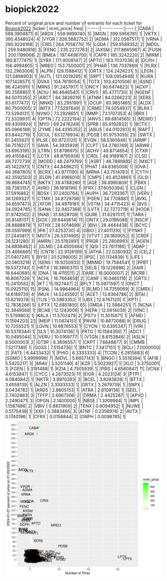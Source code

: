 # biopick2022
Percent of original price and number of entrants for each ticket for [Biopick2022](https://twitter.com/hashtag/Biopick2022)
|ticker |  nrml_price| freq|
|:------|-----------:|----:|
|CABA   | 588.3904871|    6|
|ARDX   | 559.9999740|    5|
|IMGN   | 399.5956781|    1|
|VKTX   | 395.4348024|    4|
|VYGR   | 326.5682752|    2|
|ADMA   | 312.0567517|    1|
|VRNA   | 290.9226168|    2|
|CRIS   | 264.7058776|   15|
|LQDA   | 259.9589352|    2|
|MDGL   | 259.9480816|    3|
|FENC   | 235.2272763|    2|
|AXSM   | 217.8665967|    4|
|FUSN   | 200.1199068|    2|
|BMEA   | 197.4496700|    1|
|CAPR   | 185.3242220|    2|
|MIRM   | 180.8777475|    1|
|SYBX   | 171.9008147|    2|
|APTO   | 163.7037036|    8|
|DCPH   | 156.4994805|    1|
|MREO   | 153.7500001|   21|
|PHAR   | 136.7337869|    1|
|PLRX   | 132.2963008|    1|
|ALPN   | 128.1588412|    1|
|ORTX   | 124.2424231|    5|
|LEGN   | 121.0898903|    1|
|AUTL   | 121.0019295|    9|
|SRPT   | 108.0954948|    1|
|KURA   | 107.1428571|    1|
|DVAX   | 104.7619054|    1|
|TGTX   | 103.4210506|    9|
|ASND   |  96.4245911|    1|
|MRNS   |  91.2457917|    1|
|ONCY   |  90.6474823|    1|
|ACXP   |  90.2568851|    1|
|ACIU   |  86.4646540|    1|
|CRVS   |  85.4771730|    3|
|NGENF  |  84.5070355|    2|
|ARCT   |  84.3826019|    1|
|ATNM   |  84.0266223|    3|
|XERS   |  83.6177472|   12|
|MNKD   |  83.2951991|    1|
|OCUP   |  80.9651465|    3|
|ALDX   |  80.7500005|    2|
|IMTX   |  77.5297649|    2|
|CRMD   |  74.5054937|    1|
|BLRX   |  73.5294131|    1|
|NVNO   |  73.2928651|    1|
|IMMP   |  73.1707353|    4|
|IBRX   |  72.5328931|    4|
|OPTN   |  72.2222194|    2|
|ANVS   |  69.6814565|    3|
|MDWD   |  69.4309924|    1|
|MYO    |  69.2476248|    1|
|SPRB   |  65.9192832|    1|
|BCTX   |  65.0966188|    3|
|ZYME   |  64.4295352|    2|
|ABUS   |  64.0102813|    8|
|RAPT   |  63.8442719|    1|
|OCUL   |  63.1276934|    8|
|PDSB   |  61.9753055|   25|
|SWTX   |  61.2455621|    1|
|PLSE   |  60.9723125|    1|
|EVGN   |  58.5365846|    1|
|ARMP   |  56.7518227|    1|
|SAVA   |  54.3935928|    7|
|CLPT   |  54.2780749|    3|
|ARWR   |  53.6953195|    3|
|LTRN   |  51.8796975|    3|
|ACHV   |  49.8714654|    1|
|CTXR   |  49.4155842|    1|
|LCTX   |  48.9795928|    1|
|CRDL   |  48.9189167|    2|
|CLSD   |  48.7272739|    2|
|MODD   |  48.2479769|    1|
|ASRT   |  46.7889885|    2|
|MXCT   |  45.1422973|    1|
|CNTX   |  44.8496211|    1|
|PHAT   |  44.6365008|    1|
|IOVA   |  44.3687805|    1|
|BCRX   |  43.9711190|    6|
|MRNA   |  43.7514783|    1|
|CYTH   |  42.3592503|    2|
|ELDN   |  41.4966010|    3|
|CMPS   |  40.4524861|    1|
|GLSI   |  39.8684745|    1|
|NKTX   |  39.4788260|    1|
|AGE    |  38.8990809|    1|
|FBRX   |  38.7383157|    1|
|AVRO   |  38.1818199|    1|
|IFRX   |  37.6050394|    1|
|CLGN   |  37.5916862|    1|
|BDSX   |  37.2400764|    1|
|AUPH   |  36.7293367|   17|
|VERV   |  36.1269327|    1|
|CTMX   |  34.8729796|    1|
|PGEN   |  34.7708881|    1|
|AVXL   |  34.6597473|    2|
|XFOR   |  34.4978181|    3|
|VSTM   |  34.4715423|    4|
|BVS    |  34.0924785|    1|
|SANA   |  32.9457368|    1|
|LVTX   |  32.7272719|    4|
|HOOK   |  31.9742502|    2|
|INAB   |  31.6628708|    1|
|QURE   |  31.6297011|    1|
|TARA   |  30.8148137|    1|
|SIOX   |  29.8449614|   11|
|ONTX   |  29.0196088|    1|
|NSCIF  |  28.8888878|    1|
|GTHX   |  28.5014699|    2|
|BIVI   |  28.4444438|    1|
|BCYC   |  28.0597999|    1|
|IPA    |  27.4253730|    4|
|GBIO   |  27.4011310|    1|
|PYNKF  |  27.2445817|    1|
|MGTX   |  26.5374905|    2|
|VTVT   |  26.1809052|    3|
|CRDF   |  26.1231280|    3|
|AMRN   |  25.5192891|    1|
|PRQR   |  25.2808993|    3|
|AGEN   |  24.6838482|    2|
|GLMD   |  24.4505484|    1|
|QSI    |  23.7611186|    1|
|ADAP   |  23.4666665|   15|
|CNTB   |  22.9126199|    1|
|ATHA   |  22.0260932|    2|
|CELZ   |  21.0407241|    1|
|BYSI   |  20.5298005|    2|
|IPSC   |  20.1134939|    1|
|LIFE   |  20.0803218|    2|
|SENS   |  19.9250933|    1|
|MNMD   |  19.7584541|    1|
|PPBT   |  19.5372743|    1|
|HRTX   |  19.3866370|    1|
|SELB   |  19.1226986|    2|
|XAIR   |  18.6440685|    8|
|DNA    |  18.4115511|    2|
|DARE   |  18.0000007|    2|
|MCRB   |  16.8067226|    1|
|ACHL   |  16.7664658|    2|
|CANF   |  16.0465116|    2|
|GRTS   |  15.2410582|    8|
|IKT    |  15.1927447|    2|
|BFLY   |  15.0971597|    1|
|ONCT   |  15.0925110|   15|
|PSNL   |  14.9964964|    1|
|RLMD   |  14.7359069|    3|
|CMRX   |  14.6189739|    4|
|IMUX   |  14.5245562|    5|
|ACET   |  13.8364786|    2|
|BTAI   |  13.8219378|    5|
|TLIS   |  13.5993352|    1|
|UBX    |  12.8767120|    1|
|KPTI   |  12.7838266|    5|
|LPTX   |  12.6851850|   65|
|GMDA   |  12.5984251|    7|
|NCNA   |  12.3949568|    1|
|BCAB   |  12.1243006|    1|
|HEPA   |  12.0614039|    2|
|VINC   |  11.5799803|    1|
|KALA   |  11.5702479|    2|
|PSTV   |  11.3015871|    1|
|AFMD   |  11.1594203|   23|
|MEIP   |  11.0674151|    1|
|PAVM   |  10.8672088|    9|
|DRUG   |  10.7255521|    1|
|LGVN   |  10.6876553|    1|
|CYCN   |  10.6395347|    7|
|VIRI   |  10.5376344|    1|
|SLS    |  10.3074136|    1|
|PRTG   |  10.1584350|    7|
|ADCT   |  10.0495044|    1|
|VERU   |  10.0169777|    1|
|VTGN   |   8.6153846|    2|
|ASLN   |   8.5000003|    2|
|GTBP   |   8.3606557|    1|
|CKPT   |   7.6848877|    9|
|CMMB   |   7.5217389|    1|
|GOSS   |   7.5154730|    1|
|BNTC   |   7.3417151|    1|
|BCLI   |   7.0000000|    2|
|FATE   |   6.4433432|    1|
|PHIO   |   6.3333333|    4|
|TCON   |   6.2815883|    6|
|SGMO   |   5.9999998|    7|
|MDVL   |   5.6857143|    1|
|BNGO   |   5.5518394|    1|
|AFIB   |   5.5425217|    3|
|ARAV   |   5.5251140|    4|
|KZR    |   5.5023927|    1|
|XLO    |   5.3750001|    1|
|FGEN   |   5.3191488|    1|
|KZIA   |   4.7505939|    1|
|PIRS   |   4.6560847|   11|
|VCNX   |   4.6153847|    1|
|CYCC   |   4.2673523|   11|
|EIGR   |   4.2023124|    3|
|PTPI   |   4.0840842|    1|
|NKTR   |   3.9970393|    3|
|BCEL   |   3.8283828|    1|
|BTTX   |   3.6559139|    1|
|ALZN   |   3.3333333|    1|
|GRTX   |   3.2679739|    1|
|SNPX   |   3.0434782|    1|
|ARDS   |   2.8605153|    1|
|ATRA   |   2.8109136|    1|
|SEEL   |   2.7402863|    3|
|TFFP   |   2.6967306|    2|
|DRMA   |   2.4425287|    1|
|APVO   |   2.2490471|    3|
|OPGN   |   2.1400000|    1|
|NBSE   |   1.3209964|    1|
|IMPL   |   1.1587486|    2|
|VBIV   |   0.8831909|    2|
|TENX   |   0.8094952|    1|
|NUWE   |   0.5175438|    1|
|XXII   |   0.3883495|    3|
|ATNF   |   0.2358974|    2|
|AVTX   |   0.1740196|    1|
|CFRX   |   0.0156844|    2|
|ONPH   |   0.0098765|    1|
![retvspicks](biopicks.png?raw=true)
